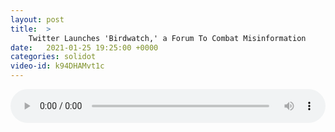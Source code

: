 ```yaml
---
layout: post
title:  >
    Twitter Launches 'Birdwatch,' a Forum To Combat Misinformation
date:   2021-01-25 19:25:00 +0000
categories: solidot
video-id: k94DHAMvt1c
---
```


<audio src="/assets/70d32e733d84e50dad00db967995da64.mp3" style="width: 100%;" controls></audio>

